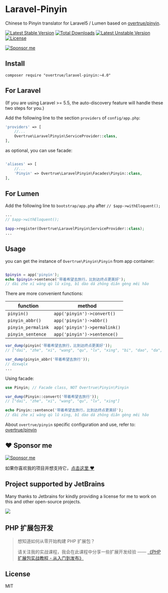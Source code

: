 # Laravel-Pinyin

Chinese to Pinyin translator for Laravel5 / Lumen based on [overtrue/pinyin](https://github.com/overtrue/pinyin).

[![Latest Stable Version](https://poser.pugx.org/overtrue/laravel-pinyin/v/stable.svg)](https://packagist.org/packages/overtrue/laravel-pinyin) [![Total Downloads](https://poser.pugx.org/overtrue/laravel-pinyin/downloads.svg)](https://packagist.org/packages/overtrue/laravel-pinyin) [![Latest Unstable Version](https://poser.pugx.org/overtrue/laravel-pinyin/v/unstable.svg)](https://packagist.org/packages/overtrue/laravel-pinyin) [![License](https://poser.pugx.org/overtrue/laravel-pinyin/license.svg)](https://packagist.org/packages/overtrue/laravel-pinyin)

[![Sponsor me](https://github.com/overtrue/overtrue/blob/master/sponsor-me-button-s.svg?raw=true)](https://github.com/sponsors/overtrue)

## Install

```shell
composer require "overtrue/laravel-pinyin:~4.0"
```

## For Laravel

(If you are using Laravel >= 5.5, the auto-discovery feature will handle these two steps for you.)

Add the following line to the section `providers` of `config/app.php`:

```php
'providers' => [
    //...
    Overtrue\LaravelPinyin\ServiceProvider::class,
],
```

as optional, you can use facade:

```php

'aliases' => [
    //...
    'Pinyin' => Overtrue\LaravelPinyin\Facades\Pinyin::class,
],
```

## For Lumen

Add the following line to `bootstrap/app.php` after `// $app->withEloquent();`

```php
...
// $app->withEloquent();

$app->register(Overtrue\LaravelPinyin\ServiceProvider::class);
...
```

## Usage

you can get the instance of `Overtrue\Pinyin\Pinyin` from app container:

```php

$pinyin = app('pinyin');
echo $pinyin->sentence('带着希望去旅行，比到达终点更美好');
// dài zhe xī wàng qù lǔ xíng, bǐ dào dá zhōng diǎn gèng měi hǎo
```

There are more convenient functions:

|  function      | method                                                |
| -------------  | --------------------------------------------------- |
| `pinyin()`     | `app('pinyin')->convert()`                              |
| `pinyin_abbr()`     | `app('pinyin')->abbr()`                                        |
| `pinyin_permalink` | `app('pinyin')->permalink()`                         |
| `pinyin_sentence` | `app('pinyin')->sentence()`                         |

```php
var_dump(pinyin('带着希望去旅行，比到达终点更美好'));
// ["dai", "zhe", "xi", "wang", "qu", "lv", "xing", "bi", "dao", "da", "zhong", "dian", "geng", "mei", "hao"]

var_dump(pinyin_abbr('带着希望去旅行'));
// dzxwqlx
...
```

Using facade:

```php
use Pinyin; // Facade class, NOT Overtrue\Pinyin\Pinyin

var_dump(Pinyin::convert('带着希望去旅行'));
// ["dai", "zhe", "xi", "wang", "qu", "lv", "xing"]

echo Pinyin::sentence('带着希望去旅行，比到达终点更美好');
// dài zhe xī wàng qù lǔ xíng, bǐ dào dá zhōng diǎn gèng měi hǎo

```

About `overtrue/pinyin` specific configuration and use, refer to: [overtrue/pinyin](https://github.com/overtrue/pinyin)

## :heart: Sponsor me 

[![Sponsor me](https://github.com/overtrue/overtrue/blob/master/sponsor-me.svg?raw=true)](https://github.com/sponsors/overtrue)

如果你喜欢我的项目并想支持它，[点击这里 :heart:](https://github.com/sponsors/overtrue)


## Project supported by JetBrains

Many thanks to Jetbrains for kindly providing a license for me to work on this and other open-source projects.

[![](https://resources.jetbrains.com/storage/products/company/brand/logos/jb_beam.svg)](https://www.jetbrains.com/?from=https://github.com/overtrue)

## PHP 扩展包开发

> 想知道如何从零开始构建 PHP 扩展包？
>
> 请关注我的实战课程，我会在此课程中分享一些扩展开发经验 —— [《PHP 扩展包实战教程 - 从入门到发布》](https://learnku.com/courses/creating-package)

## License

MIT
